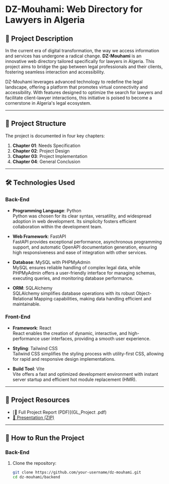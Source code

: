 # DZ-Mouhami: Web Directory for Lawyers in Algeria

## 🌟 Project Description

In the current era of digital transformation, the way we access information and services has undergone a radical change. **DZ-Mouhami** is an innovative web directory tailored specifically for lawyers in Algeria. This project aims to bridge the gap between legal professionals and their clients, fostering seamless interaction and accessibility.

DZ-Mouhami leverages advanced technology to redefine the legal landscape, offering a platform that promotes virtual connectivity and accessibility. With features designed to optimize the search for lawyers and facilitate client-lawyer interactions, this initiative is poised to become a cornerstone in Algeria's legal ecosystem.

---

## 📂 Project Structure

The project is documented in four key chapters:
1. **Chapter 01**: Needs Specification  
2. **Chapter 02**: Project Design  
3. **Chapter 03**: Project Implementation  
4. **Chapter 04**: General Conclusion  

---

## 🛠️ Technologies Used

### **Back-End**
- **Programming Language**: Python  
  Python was chosen for its clear syntax, versatility, and widespread adoption in web development. Its simplicity fosters efficient collaboration within the development team.  

- **Web Framework**: FastAPI  
  FastAPI provides exceptional performance, asynchronous programming support, and automatic OpenAPI documentation generation, ensuring high responsiveness and ease of integration with other services.  

- **Database**: MySQL with PHPMyAdmin  
  MySQL ensures reliable handling of complex legal data, while PHPMyAdmin offers a user-friendly interface for managing schemas, executing queries, and monitoring database performance.  

- **ORM**: SQLAlchemy  
  SQLAlchemy simplifies database operations with its robust Object-Relational Mapping capabilities, making data handling efficient and maintainable.  

### **Front-End**
- **Framework**: React  
  React enables the creation of dynamic, interactive, and high-performance user interfaces, providing a smooth user experience.  

- **Styling**: Tailwind CSS  
  Tailwind CSS simplifies the styling process with utility-first CSS, allowing for rapid and responsive design implementations.  

- **Build Tool**: Vite  
  Vite offers a fast and optimized development environment with instant server startup and efficient hot module replacement (HMR).  

---

## 📄 Project Resources

- [📘 Full Project Report (PDF)](GL_Project .pdf)  
- [📂 Presentation (ZIP)](./path-to-presentation.zip)  

---

## 🚀 How to Run the Project

### **Back-End**
1. Clone the repository:
   ```bash
   git clone https://github.com/your-username/dz-mouhami.git
   cd dz-mouhami/backend

